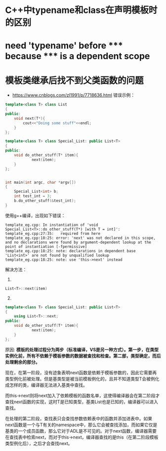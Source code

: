 # C++中typename和class在声明模板时的区别

# need 'typename' before *** because *** is a dependent scope


# 模板类继承后找不到父类函数的问题
- https://www.cnblogs.com/zl1991/p/7718636.html
错误示例：

```C++
template<class T> class List
{
public:
    void next(T*){
        cout<<"Doing some stuff"<<endl;
    }
};

template<class T> class Special_List: public List<T>
{
public:
    void do_other_stuff(T* item){
            next(item);
    }
};


int main(int argc, char *argv[])
{
    Special_List<int> b;
    int test_int = 3;
    b.do_other_stuff(&test_int);
}
```


使用g++编译，出现如下错误：

```shell
template_eg.cpp: In instantiation of 'void Special_List<T>::do_other_stuff(T*) [with T = int]':
template_eg.cpp:27:35:   required from here
template_eg.cpp:18:25: error: 'next' was not declared in this scope, and no declarations were found by argument-dependent lookup at the point of instantiation [-fpermissive]
template_eg.cpp:18:25: note: declarations in dependent base 'List<int>' are not found by unqualified lookup
template_eg.cpp:18:25: note: use 'this->next' instead
```

解决方法：

1.
```C++
List<T>::next(item)
```

2. 
```C++
template<class T> class Special_List: public List<T>
{
    using List<T>::next;
public:
    void do_other_stuff(T* item){
            next(item);
    }
};
```

原因:
**模板的处理过程分为两步（标准编译，VS是另一种方式）。第一步，在类型实例化前，所有不依赖于模板参数的数据被查找和检查。第二部，类型确定，而后处理剩余的部分。**

现在，在第一阶段，没有迹象表明next函数是依赖于模板参数的，因此它需要再类型例化前被处理。但是基类型是被当前模板例化的，且并不知道类型T会被例化成怎样的类，编译器无法进入基类中查找。

而this->next则将next加入了依赖模板的函数名单，这使得编译器会在第二阶段才查找next函数的实现，这时T是已知类型，基类List<T>也是已知的，编译器可以进入查找。

在处理的第二阶段，查找表只会查找参数依赖表中的函数并添加进表中。如果next函数是一个与T有关的namespace中，那么它会被查找添加，而如果它仅是基类的一个成员函数，那么它对于ADL是不可见的。对于next函数，编译器需要在查找表中检索next，而对于this->next，编译器查找的是this（在第二阶段模板类型例化后），之后才会查找next。